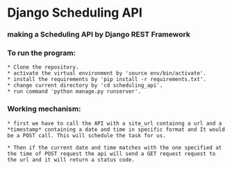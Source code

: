 # Django Scheduling API

### making a Scheduling API by Django REST Framework

### To run the program:
    * Clone the repository.
    * activate the virtual environment by 'source env/bin/activate'.
    * install the requirements by 'pip install -r requirements.txt'.
    * change current directory by 'cd scheduling_api'.
    * run command 'python manage.py runserver'.

### Working mechanism:
    * first we have to call the API with a site_url containng a url and a *timestamp* containing a date and time in specific format and It would be a POST call. This will schedule the task for us.

    * Then if the current date and time matches with the one specified at the time of POST request the api will send a GET request request to the url and it will return a status code.
